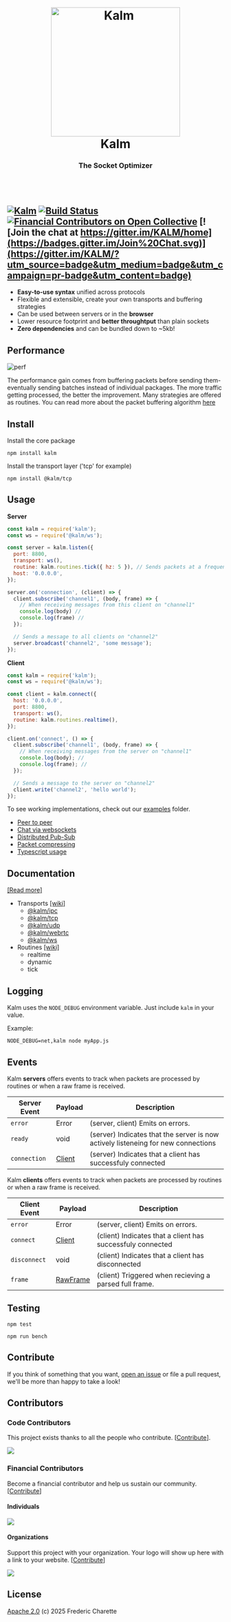 <h1 align="center">
  <a title="The socket optimizer" href="http://kalm.js.org">
    <img alt="Kalm" width="300px" src="https://kalm.js.org/images/kalmv3.png" />
    <br/>
  </a>
  Kalm
</h1>
<h3 align="center">
  The Socket Optimizer
  <br/><br/>
</h3>
<br/>

[![Kalm](https://img.shields.io/npm/v/kalm.svg)](https://www.npmjs.com/package/kalm)
[![Build Status](https://github.com/kalm/kalm.js/workflows/master-status/badge.svg)](https://github.com/kalm/kalm.js/actions?query=workflow%3A+master-status)
[![Financial Contributors on Open Collective](https://opencollective.com/kalm/all/badge.svg?label=financial+contributors)](https://opencollective.com/kalm) 
[![Join the chat at https://gitter.im/KALM/home](https://badges.gitter.im/Join%20Chat.svg)](https://gitter.im/KALM/?utm_source=badge&utm_medium=badge&utm_campaign=pr-badge&utm_content=badge)
---

- **Easy-to-use syntax** unified across protocols
- Flexible and extensible, create your own transports and buffering strategies
- Can be used between servers or in the **browser**
- Lower resource footprint and **better throughtput** than plain sockets
- **Zero dependencies** and can be bundled down to ~5kb!


## Performance

<img align="center" alt="perf" src="https://kalm.js.org/images/kalmv3_3chart.png" />

The performance gain comes from buffering packets before sending them- eventually sending batches instead of individual packages. The more traffic getting processed, the better the improvement. Many strategies are offered as routines. You can read more about the packet buffering algorithm [here](https://en.wikipedia.org/wiki/Nagle%27s_algorithm)

## Install

Install the core package

`npm install kalm`

Install the transport layer ('tcp' for example)

`npm install @kalm/tcp`

## Usage

**Server**

```javascript
const kalm = require('kalm');
const ws = require('@kalm/ws');

const server = kalm.listen({
  port: 8800,
  transport: ws(),
  routine: kalm.routines.tick({ hz: 5 }), // Sends packets at a frequency of 5 Hz (200ms)
  host: '0.0.0.0',
});

server.on('connection', (client) => {
  client.subscribe('channel1', (body, frame) => {
    // When receiving messages from this client on "channel1"
    console.log(body) //
    console.log(frame) //
  });

  // Sends a message to all clients on "channel2"
  server.broadcast('channel2', 'some message');
});
```

**Client**

```javascript
const kalm = require('kalm');
const ws = require('@kalm/ws');

const client = kalm.connect({
  host: '0.0.0.0',
  port: 8800,
  transport: ws(),
  routine: kalm.routines.realtime(),
});

client.on('connect', () => {
  client.subscribe('channel1', (body, frame) => {
    // When receiving messages from the server on "channel1"
    console.log(body); // 
    console.log(frame); //
  });

  // Sends a message to the server on "channel2"
  client.write('channel2', 'hello world');
});

```
To see working implementations, check out our [examples](https://github.com/kalm/kalm.js/tree/master/examples) folder.

- [Peer to peer](https://github.com/kalm/kalm.js/tree/master/examples/browser_peer_to_peer)
- [Chat via websockets](https://github.com/kalm/kalm.js/tree/master/examples/chat_websocket)
- [Distributed Pub-Sub](https://github.com/kalm/kalm.js/tree/master/examples/distributed_pub_sub)
- [Packet compressing](https://github.com/kalm/kalm.js/tree/master/examples/compression)
- [Typescript usage](https://github.com/kalm/kalm.js/tree/master/examples/typescript)

## Documentation

[[Read more]](https://github.com/kalm/kalm.js/wiki/How-it-works)

- Transports [[wiki]](https://github.com/kalm/kalm.js/wiki/Transports)
  - [@kalm/ipc](https://www.npmjs.com/package/@kalm/ipc)
  - [@kalm/tcp](https://www.npmjs.com/package/@kalm/tcp)
  - [@kalm/udp](https://www.npmjs.com/package/@kalm/udp)
  - [@kalm/webrtc](https://www.npmjs.com/package/@kalm/webrtc)
  - [@kalm/ws](https://www.npmjs.com/package/@kalm/ws)
- Routines  [[wiki]](https://github.com/kalm/kalm.js/wiki/Routines)
  - realtime
  - dynamic
  - tick

## Logging

Kalm uses the `NODE_DEBUG` environment variable. Just include `kalm` in your value.

Example: 

`NODE_DEBUG=net,kalm node myApp.js`

## Events

Kalm **servers** offers events to track when packets are processed by routines or when a raw frame is received.

| Server Event | Payload | Description |
| --- | --- | --- |
| `error` | Error | (server, client) Emits on errors. |
| `ready` | void | (server) Indicates that the server is now actively listeneing for new connections |
| `connection` | [Client](./types.d.ts#L90) | (server) Indicates that a client has successfuly connected |

Kalm **clients** offers events to track when packets are processed by routines or when a raw frame is received.

| Client Event | Payload | Description |
| --- | --- | --- |
| `error` | Error | (server, client) Emits on errors. |
| `connect` | [Client](./types.d.ts#L90) | (client) Indicates that a client has successfuly connected |
| `disconnect` | void | (client) Indicates that a client has disconnected |
| `frame` | [RawFrame](./types.d.ts#L189) | (client) Triggered when recieving a parsed full frame. |

## Testing

`npm test`


`npm run bench`

## Contribute

If you think of something that you want, [open an issue](//github.com/kalm/kalm.js/issues/new) or file a pull request, we'll be more than happy to take a look!

## Contributors

### Code Contributors

This project exists thanks to all the people who contribute. [[Contribute](CONTRIBUTING.md)].

<a href="https://github.com/kalm/kalm.js/graphs/contributors"><img src="https://opencollective.com/kalm/contributors.svg?width=890&button=false" /></a>

### Financial Contributors

Become a financial contributor and help us sustain our community. [[Contribute](https://opencollective.com/kalm/contribute)]

#### Individuals

<a href="https://opencollective.com/kalm"><img src="https://opencollective.com/kalm/individuals.svg?width=890"></a>

#### Organizations

Support this project with your organization. Your logo will show up here with a link to your website. [[Contribute](https://opencollective.com/kalm/contribute)]

<a href="https://opencollective.com/kalm/organization/0/website"><img src="https://opencollective.com/kalm/organization/0/avatar.svg"></a>

## License 

[Apache 2.0](LICENSE) (c) 2025 Frederic Charette
